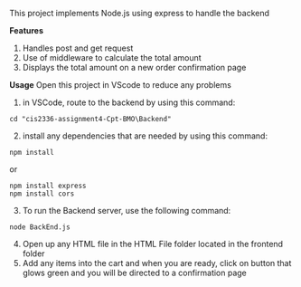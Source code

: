 This project implements Node.js using express to handle the backend 

**Features**
1. Handles post and get request
2. Use of middleware to calculate the total amount 
3. Displays the total amount on a new order confirmation page

**Usage**
Open this project in VScode to reduce any problems
1. in VSCode, route to the backend by using this command: 
```
cd "cis2336-assignment4-Cpt-BMO\Backend"
```

2. install any dependencies that are needed by using this command:
```
npm install
```
or
```
npm install express
npm install cors
```
3. To run the Backend server, use the following command:
```
node BackEnd.js
```
4. Open up any HTML file in the HTML File folder located in the frontend folder
5. Add any items into the cart and when you are ready, click on button that glows green and you will be directed to a confirmation page